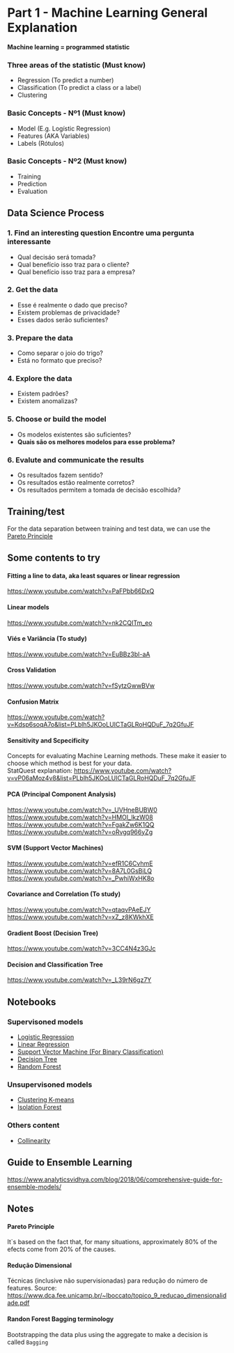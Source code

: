 # Part 1 - Machine Learning General Explanation

__Machine learning = programmed statistic__


### Three areas of the statistic (Must know)
- Regression (To predict a number)
- Classification (To predict a class or a label)
- Clustering 

### Basic Concepts - Nº1 (Must know)
- Model (E.g. Logístic Regression)
- Features (AKA Variables)
- Labels (Rótulos)

### Basic Concepts - Nº2 (Must know)
- Training
- Prediction
- Evaluation


## Data Science Process
### 1. Find an interesting question Encontre uma pergunta interessante
- Qual decisáo será tomada?
- Qual benefício isso traz para o cliente?
- Qual benefício isso traz para a empresa?

### 2. Get the data
- Esse é realmente o dado que preciso?
- Existem problemas de privacidade?
- Esses dados serão suficientes?

### 3. Prepare the data
- Como separar o joio do trigo?
- Está no formato que preciso?
  
### 4. Explore the data
- Existem padrões?
- Existem anomalizas?

### 5. Choose or build the model
- Os modelos existentes são suficientes?
- **Quais são os melhores modelos para esse problema?**

### 6. Evalute and communicate the results
- Os resultados fazem sentido?
- Os resultados estão realmente corretos?
- Os resultados permitem a tomada de decisão escolhida?


## Training/test
For the data separation between training and test data, we can use the [Pareto Principle](#pareto-principle)


## Some contents to try
#### Fitting a line to data, aka least squares or linear regression
https://www.youtube.com/watch?v=PaFPbb66DxQ

#### Linear models
https://www.youtube.com/watch?v=nk2CQITm_eo

#### Viés e Variância (To study)
https://www.youtube.com/watch?v=EuBBz3bI-aA

#### Cross Validation
https://www.youtube.com/watch?v=fSytzGwwBVw

#### Confusion Matrix
https://www.youtube.com/watch?v=Kdsp6soqA7o&list=PLblh5JKOoLUICTaGLRoHQDuF_7q2GfuJF

#### Sensitivity and Scpecificity
Concepts for evaluating Machine Learning methods. These make it easier to choose which method is best for your data.
\
StatQuest explanation: https://www.youtube.com/watch?v=vP06aMoz4v8&list=PLblh5JKOoLUICTaGLRoHQDuF_7q2GfuJF

#### PCA (Principal Component Analysis)
https://www.youtube.com/watch?v=_UVHneBUBW0
\
https://www.youtube.com/watch?v=HMOI_lkzW08
\
https://www.youtube.com/watch?v=FgakZw6K1QQ
\
https://www.youtube.com/watch?v=oRvgq966yZg

#### SVM (Support Vector Machines)
https://www.youtube.com/watch?v=efR1C6CvhmE
\
https://www.youtube.com/watch?v=8A7L0GsBiLQ
\
https://www.youtube.com/watch?v=_PwhiWxHK8o

#### Covariance and Correlation (To study)
https://www.youtube.com/watch?v=qtaqvPAeEJY
https://www.youtube.com/watch?v=xZ_z8KWkhXE

#### Gradient Boost (Decision Tree)
https://www.youtube.com/watch?v=3CC4N4z3GJc

#### Decision and Classification Tree
https://www.youtube.com/watch?v=_L39rN6gz7Y


## Notebooks
### Supervisoned models
- [Logistic Regression](notebooks/logistic-regression.ipynb)
- [Linear Regression](notebooks/linear-regression.ipynb)
- [Support Vector Machine (For Binary Classification)](notebooks/svm.ipynb)
- [Decision Tree](notebooks/decision-tree-csf.ipynb)
- [Random Forest](notebooks/random-forest.ipynb)

### Unsupervisoned models
- [Clustering K-means](notebooks/clustering-kmeans.ipynb)
- [Isolation Forest](notebooks/isolation-forest.ipynb)

### Others content
- [Collinearity](notebooks/collinearity.ipynb)


## Guide to Ensemble Learning
https://www.analyticsvidhya.com/blog/2018/06/comprehensive-guide-for-ensemble-models/

## Notes
#### **Pareto Principle**
It`s based on the fact that, for many situations, approximately 80% of the efects come from 20% of the causes.

#### **Redução Dimensional**
Técnicas (inclusive não supervisionadas) para redução do número de features.
Source: https://www.dca.fee.unicamp.br/~lboccato/topico_9_reducao_dimensionalidade.pdf

#### Randon Forest **Bagging** terminology
Bootstrapping the data plus using the aggregate to make a decision is called `Bagging`